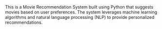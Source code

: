 This is a Movie Recommendation System built using Python that suggests movies based on user preferences. The system leverages machine learning algorithms and natural language processing (NLP) to provide personalized recommendations.

